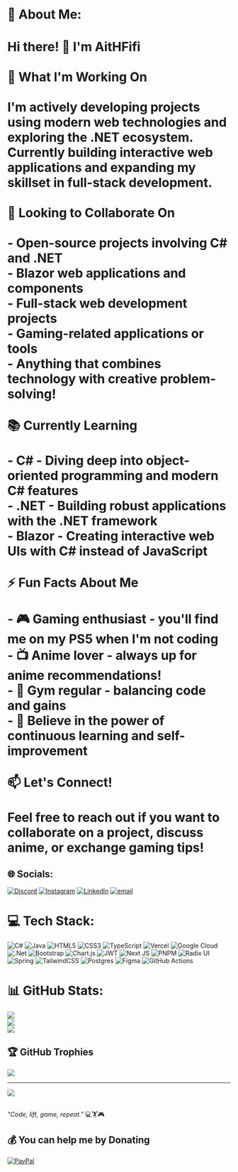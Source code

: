 # 💫 About Me:
# Hi there! 👋 I'm AitHFifi<br><br> 🚀 What I'm Working On<br><br>I'm actively developing projects using modern web technologies and exploring the .NET ecosystem. Currently building interactive web applications and expanding my skillset in full-stack development.<br><br>🤝 Looking to Collaborate On<br><br>- Open-source projects involving C# and .NET<br>- Blazor web applications and components<br>- Full-stack web development projects<br>- Gaming-related applications or tools<br>- Anything that combines technology with creative problem-solving!<br><br>📚 Currently Learning<br><br>- **C#** - Diving deep into object-oriented programming and modern C# features<br>- **.NET** - Building robust applications with the .NET framework<br>- **Blazor** - Creating interactive web UIs with C# instead of JavaScript<br><br>⚡ Fun Facts About Me<br><br>- 🎮 Gaming enthusiast - you'll find me on my PS5 when I'm not coding<br>- 📺 Anime lover - always up for anime recommendations!<br>- 💪 Gym regular - balancing code and gains<br>- 🎯 Believe in the power of continuous learning and self-improvement<br><br>📫 Let's Connect!<br><br>Feel free to reach out if you want to collaborate on a project, discuss anime, or exchange gaming tips!<br>

## 🌐 Socials:
[![Discord](https://img.shields.io/badge/Discord-%237289DA.svg?logo=discord&logoColor=white)](https://discord.gg/aithfifi4866) [![Instagram](https://img.shields.io/badge/Instagram-%23E4405F.svg?logo=Instagram&logoColor=white)](https://instagram.com/https://www.instagram.com/alloghofils/) [![LinkedIn](https://img.shields.io/badge/LinkedIn-%230077B5.svg?logo=linkedin&logoColor=white)](https://linkedin.com/in/www.linkedin.com/in/allogho) [![email](https://img.shields.io/badge/Email-D14836?logo=gmail&logoColor=white)](mailto:alloghofrederic9@gmail.com) 

# 💻 Tech Stack:
![C#](https://img.shields.io/badge/c%23-%23239120.svg?style=for-the-badge&logo=csharp&logoColor=white) ![Java](https://img.shields.io/badge/java-%23ED8B00.svg?style=for-the-badge&logo=openjdk&logoColor=white) ![HTML5](https://img.shields.io/badge/html5-%23E34F26.svg?style=for-the-badge&logo=html5&logoColor=white) ![CSS3](https://img.shields.io/badge/css3-%231572B6.svg?style=for-the-badge&logo=css3&logoColor=white) ![TypeScript](https://img.shields.io/badge/typescript-%23007ACC.svg?style=for-the-badge&logo=typescript&logoColor=white) ![Vercel](https://img.shields.io/badge/vercel-%23000000.svg?style=for-the-badge&logo=vercel&logoColor=white) ![Google Cloud](https://img.shields.io/badge/GoogleCloud-%234285F4.svg?style=for-the-badge&logo=google-cloud&logoColor=white) ![.Net](https://img.shields.io/badge/.NET-5C2D91?style=for-the-badge&logo=.net&logoColor=white) ![Bootstrap](https://img.shields.io/badge/bootstrap-%238511FA.svg?style=for-the-badge&logo=bootstrap&logoColor=white) ![Chart.js](https://img.shields.io/badge/chart.js-F5788D.svg?style=for-the-badge&logo=chart.js&logoColor=white) ![JWT](https://img.shields.io/badge/JWT-black?style=for-the-badge&logo=JSON%20web%20tokens) ![Next JS](https://img.shields.io/badge/Next-black?style=for-the-badge&logo=next.js&logoColor=white) ![PNPM](https://img.shields.io/badge/pnpm-%234a4a4a.svg?style=for-the-badge&logo=pnpm&logoColor=f69220) ![Radix UI](https://img.shields.io/badge/radix%20ui-161618.svg?style=for-the-badge&logo=radix-ui&logoColor=white) ![Spring](https://img.shields.io/badge/spring-%236DB33F.svg?style=for-the-badge&logo=spring&logoColor=white) ![TailwindCSS](https://img.shields.io/badge/tailwindcss-%2338B2AC.svg?style=for-the-badge&logo=tailwind-css&logoColor=white) ![Postgres](https://img.shields.io/badge/Supabase-3ECF8E?style=for-the-badge&logo=supabase&logoColor=white) ![Figma](https://img.shields.io/badge/figma-%23F24E1E.svg?style=for-the-badge&logo=figma&logoColor=white) ![GitHub Actions](https://img.shields.io/badge/github%20actions-%232671E5.svg?style=for-the-badge&logo=githubactions&logoColor=white) 

# 📊 GitHub Stats:
![](https://github-readme-stats.vercel.app/api?username=AitHFifi&theme=highcontrast&hide_border=false&include_all_commits=false&count_private=true)<br/>
![](https://nirzak-streak-stats.vercel.app/?user=AitHFifi&theme=highcontrast&hide_border=false)<br/>
![](https://github-readme-stats.vercel.app/api/top-langs/?username=AitHFifi&theme=highcontrast&hide_border=false&include_all_commits=false&count_private=true&layout=compact)

## 🏆 GitHub Trophies
![](https://github-profile-trophy.vercel.app/?username=AitHFifi&theme=radical&no-frame=false&no-bg=false&margin-w=4)

---
[![](https://visitcount.itsvg.in/api?id=AitHFifi&icon=0&color=0)](https://visitcount.itsvg.in)

<br>*"Code, lift, game, repeat."* 💻🏋️🎮

  ## 💰 You can help me by Donating
  [![PayPal](https://img.shields.io/badge/PayPal-00457C?style=for-the-badge&logo=paypal&logoColor=white)](https://paypal.me/http://paypal.me/FredericALLOGHO) 
